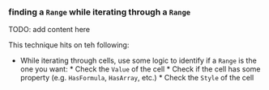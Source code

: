 ### finding a `Range` while iterating through a `Range`

TODO: add content here

This technique hits on teh following:

* While iterating through cells, use some logic to identify if a `Range` is the one you want:
      * Check the `Value` of the cell
      * Check if the cell has some property (e.g. `HasFormula`, `HasArray`, etc.)
      * Check the `Style` of the cell

